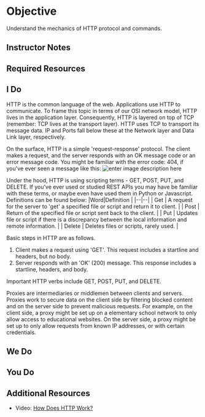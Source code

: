 # Objective
Understand the mechanics of HTTP protocol and commands.
## Instructor Notes


## Required Resources


## I Do
HTTP is the common language of the web. Applications use HTTP to communicate. To frame this topic in terms of our OSI network model, HTTP lives in the application layer. Consequently, HTTP is layered on top of TCP (remember: TCP lives at the transport layer). HTTP uses TCP to transport its message data. IP and Ports fall below these at the Network layer and Data Link layer, respectively. 

On the surface, HTTP is a simple 'request-response' protocol. The client makes a request, and the server responds with an OK message code or an error message code. You might be familiar with the error code: 404, if you've ever seen a message like this: 
![enter image description here](https://lh3.googleusercontent.com/hw7DDpu_ZwSxFNIWDQHGUaIV-2ZAtc-I6hLpnsKyV9qtZsPbAoW5VJuJZ_8zOIUZmSRsQNyvwXj-)

Under the hood, HTTP is using scripting terms - GET, POST, PUT, and DELETE. If you've ever used or studied REST APIs you may have be familiar with these terms, or maybe even have used them in Python or Javascript. Definitions can be found below: 
|Word|Definition  |
|--|--|
| Get | A request for the server to 'get' a specified file or script and return it to client.   |
| Post | Return of the specified file or script sent back to the client.  |
| Put | Updates file or script if there is a discrepancy between the local information and remote information.  |
| Delete | Deletes files or scripts, rarely used. |



Basic steps in HTTP are as follows. 
1. Client makes a request using 'GET'. This request includes a startline and headers, but no body.
2. Server responds with an 'OK' (200) message. This response includes a startline, headers, and body. 


Important HTTP verbs include GET, POST, PUT, and DELETE. 





Proxies are intermediaries or middlemen between clients and servers. Proxies work to secure data on the client side by filtering blocked content and on the server side to prevent malicious requests. For example, on the client side, a proxy might be set up on a elementary school network to only allow access to educational websites. On the server side, a proxy might be set up to only allow requests from known IP addresses, or with certain credentials. 




## We Do

## You Do



## Additional Resources
- Video: [How Does HTTP Work? ](https://www.youtube.com/watch?v=M_oTNuVNkms)
<!--stackedit_data:
eyJoaXN0b3J5IjpbLTg4NDEzODY1MSwtMTQyMTMyNjExMCwtMT
I5NTIwOTYyLDE3ODM5MzI3ODksLTU0MzMxNjQ2NywtMTY2MDIy
OTYyOV19
-->